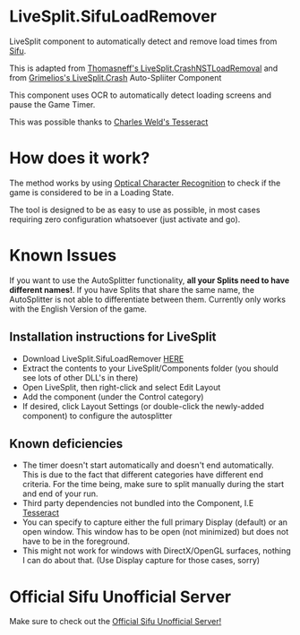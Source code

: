 # LiveSplit.SifuLoadRemover
LiveSplit component to automatically detect and remove load times from [Sifu](https://www.epicgames.com/store/en-US/p/sifu).

This is adapted from [Thomasneff's LiveSplit.CrashNSTLoadRemoval](https://github.com/thomasneff/LiveSplit.CrashNSTLoadRemoval "Thomasneff's LiveSplit.CrashNSTLoadRemoval")
and from [Grimelios's LiveSplit.Crash](https://github.com/Grimelios/LiveSplit.Crash "Grimelios's LiveSplit.Crash") Auto-Spliiter Component

This component uses OCR to automatically detect loading screens and pause the Game Timer.

This was possible thanks to [Charles Weld's Tesseract](https://github.com/charlesw/tesseract)

# How does it work?
The method works by using [Optical Character Recognition](https://en.wikipedia.org/wiki/Optical_character_recognition) to check if the game is considered to be in a Loading State.

The tool is designed to be as easy to use as possible, in most cases requiring zero configuration whatsoever (just activate and go).

# Known Issues

If you want to use the AutoSplitter functionality, **all your Splits need to have different names!**. If you have Splits that share the same name, the AutoSplitter is not able to differentiate between them.
Currently only works with the English Version of the game.

## Installation instructions for LiveSplit

- Download LiveSplit.SifuLoadRemover [HERE](https://github.com/JmBergamoJ/LiveSplit.SifuLoadRemover/raw/master/Download/LiveSplit.SifuLoadRemover.zip)
- Extract the contents to your LiveSplit/Components folder (you should see lots of other DLL's in there)
- Open LiveSplit, then right-click and select Edit Layout
- Add the component (under the Control category)
- If desired, click Layout Settings (or double-click the newly-added component) to configure the autosplitter

## Known deficiencies

- The timer doesn't start automatically and doesn't end automatically. This is due to the fact that different categories have different end criteria. For the time being, make sure to split manually during the start and end of your run.
- Third party dependencies not bundled into the Component, I.E [Tesseract](https://github.com/charlesw/tesseract)
- You can specify to capture either the full primary Display (default) or an open window. This window has to be open (not minimized) but does not have to be in the foreground.
- This might not work for windows with DirectX/OpenGL surfaces, nothing I can do about that. (Use Display capture for those cases, sorry)

# Official Sifu Unofficial Server

Make sure to check out the [Official Sifu Unofficial Server!](https://discord.gg/9t9UvRfm)
